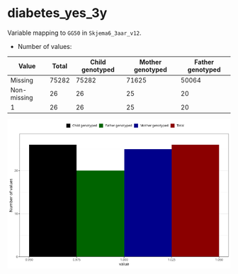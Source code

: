 # diabetes_yes_3y
Variable mapping to `GG50` in `Skjema6_3aar_v12`.
- Number of values:

| Value | Total | Child genotyped | Mother genotyped | Father genotyped |
| ----- | ----- | --------------- | ---------------- | ---------------- |
| Missing | 75282 | 75282 | 71625 | 50064 |
| Non-missing | 26 | 26 | 25 | 20 |
| 1 | 26 | 26 | 25 | 20 |



![](diabetes_yes_3y_n.png)



